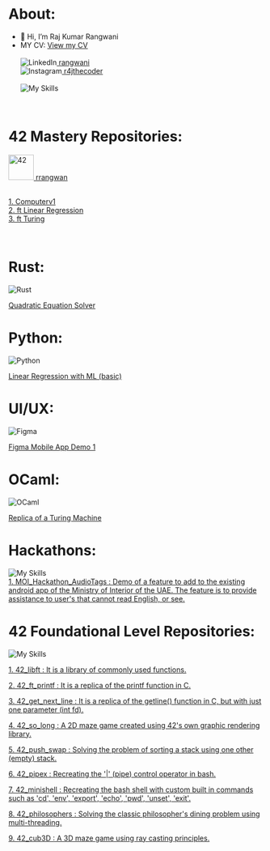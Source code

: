  # About:
 - 👋 Hi, I’m Raj Kumar Rangwani
- MY CV: <a href="https://rrangwan.github.io/CV/" target="_blank">View my CV</a> <br><br>
![LinkedIn](https://skillicons.dev/icons?i=linkedin)<a href="https://www.linkedin.com/in/rangwani/"> rangwani </a><br>
![Instagram](https://skillicons.dev/icons?i=instagram)<a href="https://www.instagram.com/r4jthecoder/"> r4jthecoder </a><br><br>
![My Skills](https://skillicons.dev/icons?i=js,html,css,ts,bootstrap,nextjs,figma,django,postgres,docker,react,debian,git,apple,bash,github,c,cpp,python,rust,ocaml,unity,vercel,vscode)
<br>

 # 42 Mastery Repositories:
<img src="https://upload.wikimedia.org/wikipedia/commons/8/8d/42_Logo.svg" alt="42" width="50" height="50"/><a href="https://profile.intra.42.fr/users/rrangwan"> rrangwan </a><br><br>
 

<a href="https://github.com/rrangwan/42_Mastery_Computerv1">1. Computerv1</a> <br>
<a href="https://github.com/rrangwan/42_MASTERY_ft_linear_regression">2. ft Linear Regression </a> <br>
<a href="https://github.com/rrangwan/42_MASTERY_ft_turing">3. ft Turing </a> <br>


<br>

# Rust:

![Rust](https://skillicons.dev/icons?i=rust)
 
 <a href="https://github.com/rrangwan/42_Mastery_Computerv1"> Quadratic Equation Solver</a>

# Python:
![Python](https://skillicons.dev/icons?i=python)
 
 <a href="https://github.com/rrangwan/42_MASTERY_ft_linear_regression">Linear Regression with ML (basic)</a>
 

 # UI/UX:
 ![Figma](https://skillicons.dev/icons?i=figma)
 
 <a href="https://github.com/rrangwan/Figma_demo1">Figma Mobile App Demo 1 </a>


 # OCaml:
 ![OCaml](https://skillicons.dev/icons?i=ocaml)
 
 <a href="https://github.com/rrangwan/42_MASTERY_ft_turing">Replica of a Turing Machine </a>

 

 # Hackathons:

![My Skills](https://skillicons.dev/icons?i=js,html,vercel,nextjs,css,ts)
<br>
[1. MOI_Hackathon_AudioTags : Demo of a feature to add to the existing android app of the Ministry of Interior of the UAE. The feature is to provide assistance to user's that cannot read English, or see. ](https://moi-hackathon-team-tesseract.vercel.app)


 # 42 Foundational Level Repositories:
 ![My Skills](https://skillicons.dev/icons?i=c,cpp)
<br>

<a href="https://github.com/rrangwan/1-42_Libft">1. 42_libft : It is a library of commonly used functions.</a>

<a href="https://github.com/rrangwan/2-42_ft_printf">2. 42_ft_printf : It is a replica of the printf function in C.</a>

<a href="https://github.com/rrangwan/3-42_get_next_line">3. 42_get_next_line : It is a replica of the getline() function in C, but with just one parameter (int fd).</a>

<a href="https://github.com/rrangwan/4-42_so_long">4. 42_so_long : A 2D maze game created using 42's own graphic rendering library.</a>

<a href="https://github.com/rrangwan/5-42_push_swap">5. 42_push_swap : Solving the problem of sorting a stack using one other (empty) stack.</a>

<a href="https://github.com/rrangwan/6-42_pipex">6. 42_pipex : Recreating the '|' (pipe) control operator in bash.</a>

<a href="https://github.com/rrangwan/7-42_minishell">7. 42_minishell : Recreating the bash shell with custom built in commands such as 'cd', 'env', 'export', 'echo', 'pwd', 'unset', 'exit'.</a>

<a href="https://github.com/rrangwan/8-42_philosophers">8. 42_philosophers : Solving the classic philosopher's dining problem using multi-threading.</a>

<a href="https://github.com/rrangwan/9-42_cub3D">9. 42_cub3D : A 3D maze game using ray casting principles.</a>

